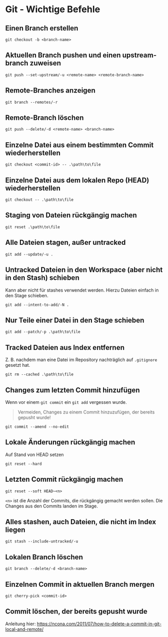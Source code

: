 # Git - Wichtige Befehle

## Einen Branch erstellen

~~~
git checkout -b <branch-name>
~~~

## Aktuellen Branch pushen und einen upstream-branch zuweisen

~~~
git push --set-upstream/-u <remote-name> <remote-branch-name>
~~~

## Remote-Branches anzeigen

~~~
git branch --remotes/-r
~~~

## Remote-Branch löschen

~~~
git push --delete/-d <remote-name> <branch-name>
~~~

## Einzelne Datei aus einem bestimmten Commit wiederherstellen

~~~
git checkout <commit-id> -- .\path\to\file
~~~

## Einzelne Datei aus dem lokalen Repo (HEAD) wiederherstellen

~~~
git checkout -- .\path\to\file
~~~

## Staging von Dateien rückgängig machen

~~~
git reset .\path\to\file
~~~

## Alle Dateien stagen, außer untracked

~~~
git add --update/-u .
~~~

## Untracked Dateien in den Workspace (aber nicht in den Stash) schieben

Kann aber nicht für stashes verwendet werden. Hierzu Dateien einfach in den Stage schieben.

~~~
git add --intent-to-add/-N .
~~~

## Nur Teile einer Datei in den Stage schieben

~~~
git add --patch/-p .\path\to\file
~~~

## Tracked Dateien aus Index entfernen

Z. B. nachdem man eine Datei im Repository nachträglich auf `.gitignore` gesetzt hat.

~~~
git rm --cached .\path\to\file
~~~

## Changes zum letzten Commit hinzufügen

Wenn vor einem `git commit` ein `git add` vergessen wurde.

> Vermeiden, Changes zu einem Commit hinzuzufügen, der bereits gepusht wurde!

~~~
git commit --amend --no-edit
~~~

## Lokale Änderungen rückgängig machen

Auf Stand von HEAD setzen

~~~
git reset --hard
~~~

## Letzten Commit rückgängig machen

~~~
git reset --soft HEAD~<n>
~~~

`<n>` ist die Anzahl der Commits, die rückgängig gemacht werden sollen. Die Changes aus den Commits landen im Stage.

## Alles stashen, auch Dateien, die nicht im Index liegen

~~~
git stash --include-untracked/-u
~~~

## Lokalen Branch löschen

~~~
git branch --delete/-d <branch-name>
~~~

## Einzelnen Commit in aktuellen Branch mergen

~~~
git cherry-pick <commit-id>
~~~

## Commit löschen, der bereits gepusht wurde

Anleitung hier: <https://ncona.com/2011/07/how-to-delete-a-commit-in-git-local-and-remote/>
